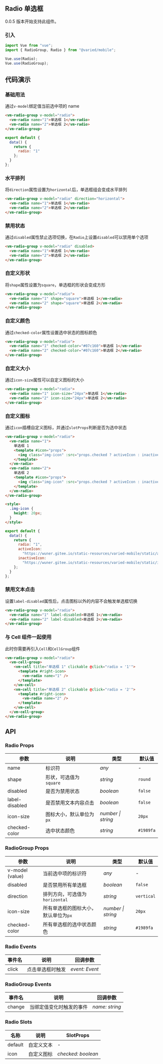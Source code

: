 ## Radio 单选框

0.0.5 版本开始支持此组件。

### 引入

```js
import Vue from "vue";
import { RadioGroup, Radio } from "@varied/mobile";

Vue.use(Radio);
Vue.use(RadioGroup);
```

## 代码演示

### 基础用法

通过`v-model`绑定值当前选中项的 name

```html
<vm-radio-group v-model="radio">
  <vm-radio name="1">单选框 1</vm-radio>
  <vm-radio name="2">单选框 2</vm-radio>
</vm-radio-group>
```

```js
export default {
  data() {
    return {
      radio: "1"
    };
  }
};
```

### 水平排列

将`direction`属性设置为`horizontal`后，单选框组会变成水平排列

```html
<vm-radio-group v-model="radio" direction="horizontal">
  <vm-radio name="1">单选框 1</vm-radio>
  <vm-radio name="2">单选框 2</vm-radio>
</vm-radio-group>
```

### 禁用状态

通过`disabled`属性禁止选项切换，在`Radio`上设置`disabled`可以禁用单个选项

```html
<vm-radio-group v-model="radio" disabled>
  <vm-radio name="1">单选框 1</vm-radio>
  <vm-radio name="2">单选框 2</vm-radio>
</vm-radio-group>
```

### 自定义形状

将`shape`属性设置为`square`，单选框的形状会变成方形

```html
<vm-radio-group v-model="radio">
  <vm-radio name="1" shape="square">单选框 1</vm-radio>
  <vm-radio name="2" shape="square">单选框 2</vm-radio>
</vm-radio-group>
```

### 自定义颜色

通过`checked-color`属性设置选中状态的图标颜色

```html
<vm-radio-group v-model="radio">
  <vm-radio name="1" checked-color="#07c160">单选框 1</vm-radio>
  <vm-radio name="2" checked-color="#07c160">单选框 2</vm-radio>
</vm-radio-group>
```

### 自定义大小

通过`icon-size`属性可以自定义图标的大小

```html
<vm-radio-group v-model="radio">
  <vm-radio name="1" icon-size="24px">单选框 1</vm-radio>
  <vm-radio name="2" icon-size="24px">单选框 2</vm-radio>
</vm-radio-group>
```

### 自定义图标

通过`icon`插槽自定义图标，并通过`slotProps`判断是否为选中状态

```html
<vm-radio-group v-model="radio">
  <vm-radio name="1">
    单选框 1
    <template #icon="props">
      <img class="img-icon" :src="props.checked ? activeIcon : inactiveIcon" />
    </template>
  </vm-radio>
  <vm-radio name="2">
    单选框 2
    <template #icon="props">
      <img class="img-icon" :src="props.checked ? activeIcon : inactiveIcon" />
    </template>
  </vm-radio>
</vm-radio-group>

<style>
  .img-icon {
    height: 20px;
  }
</style>
```

```js
export default {
  data() {
    return {
      radio: "1",
      activeIcon:
        "https://wuner.gitee.io/static-resources/varied-mobile/static/active-tick.svg",
      inactiveIcon:
        "https://wuner.gitee.io/static-resources/varied-mobile/static/inactive-tick.svg"
    };
  }
};
```

### 禁用文本点击

设置`label-disabled`属性后，点击图标以外的内容不会触发单选框切换

```html
<vm-radio-group v-model="radio">
  <vm-radio name="1" label-disabled>单选框 1</vm-radio>
  <vm-radio name="2" label-disabled>单选框 2</vm-radio>
</vm-radio-group>
```

### 与 Cell 组件一起使用

此时你需要再引入`Cell`和`CellGroup`组件

```html
<vm-radio-group v-model="radio">
  <vm-cell-group>
    <vm-cell title="单选框 1" clickable @click="radio = '1'">
      <template #right-icon>
        <vm-radio name="1" />
      </template>
    </vm-cell>
    <vm-cell title="单选框 2" clickable @click="radio = '2'">
      <template #right-icon>
        <vm-radio name="2" />
      </template>
    </vm-cell>
  </vm-cell-group>
</vm-radio-group>
```

## API

### Radio Props

| 参数           | 说明                     | 类型               | 默认值    |
| -------------- | ------------------------ | ------------------ | --------- |
| name           | 标识符                   | _any_              | -         |
| shape          | 形状，可选值为 `square`  | _string_           | `round`   |
| disabled       | 是否为禁用状态           | _boolean_          | `false`   |
| label-disabled | 是否禁用文本内容点击     | _boolean_          | `false`   |
| icon-size      | 图标大小，默认单位为`px` | _number \| string_ | `20px`    |
| checked-color  | 选中状态颜色             | _string_           | `#1989fa` |

### RadioGroup Props

| 参数            | 说明                                 | 类型               | 默认值     |
| --------------- | ------------------------------------ | ------------------ | ---------- |
| v-model (value) | 当前选中项的标识符                   | _any_              | -          |
| disabled        | 是否禁用所有单选框                   | _boolean_          | `false`    |
| direction       | 排列方向，可选值为`horizontal`       | _string_           | `vertical` |
| icon-size       | 所有单选框的图标大小，默认单位为`px` | _number \| string_ | `20px`     |
| checked-color   | 所有单选框的选中状态颜色             | _string_           | `#1989fa`  |

### Radio Events

| 事件名 | 说明             | 回调参数       |
| ------ | ---------------- | -------------- |
| click  | 点击单选框时触发 | _event: Event_ |

### RadioGroup Events

| 事件名 | 说明                     | 回调参数       |
| ------ | ------------------------ | -------------- |
| change | 当绑定值变化时触发的事件 | _name: string_ |

### Radio Slots

| 名称    | 说明       | SlotProps          |
| ------- | ---------- | ------------------ |
| default | 自定义文本 | -                  |
| icon    | 自定义图标 | _checked: boolean_ |

